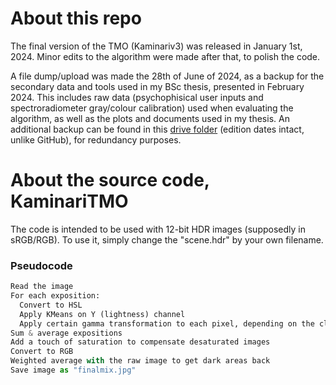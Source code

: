 # About this repo
The final version of the TMO (Kaminariv3) was released in January 1st, 2024. Minor edits to the algorithm were made after that, to polish the code. 

A file dump/upload was made the 28th of June of 2024, as a backup for the secondary data and tools used in my BSc thesis, presented in February 2024. This includes raw data (psychophisical user inputs and spectroradiometer gray/colour calibration) used when evaluating the algorithm, as well as the plots and documents used in my thesis. An additional backup can be found in this [drive folder](https://drive.google.com/drive/folders/1X_2pT5g8zdCnNkBdzh2xt-lCyHhOw6CD?usp=sharing) (edition dates intact, unlike GitHub), for redundancy purposes.

# About the source code, KaminariTMO
The code is intended to be used with 12-bit HDR images (supposedly in sRGB/RGB). To use it, simply change the "scene.hdr" by your own filename.

### Pseudocode
```python
Read the image
For each exposition:
  Convert to HSL
  Apply KMeans on Y (lightness) channel
  Apply certain gamma transformation to each pixel, depending on the cluster they are on
Sum & average expositions
Add a touch of saturation to compensate desaturated images
Convert to RGB
Weighted average with the raw image to get dark areas back
Save image as "finalmix.jpg"
```


